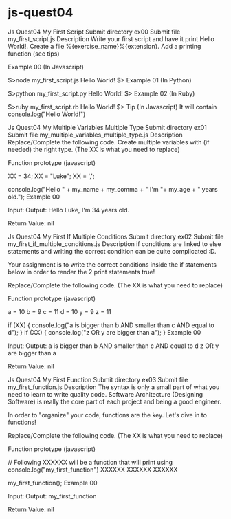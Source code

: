 # js-quest04
Js Quest04	My First Script
Submit directory	ex00
Submit file	my_first_script.js
Description
Write your first script and have it print Hello World!.
Create a file &percnt;{exercise_name}&percnt;{extension}.
Add a printing function (see tips)

Example 00 (In Javascript)

$>node my_first_script.js
Hello World!
$>
Example 01 (In Python)

$>python my_first_script.py
Hello World!
$>
Example 02 (In Ruby)

$>ruby my_first_script.rb
Hello World!
$>
Tip
(In Javascript)
It will contain console.log("Hello World!")

Js Quest04	My Multiple Variables Multiple Type
Submit directory	ex01
Submit file	my_multiple_variables_multiple_type.js
Description
Replace/Complete the following code. Create multiple variables with (if needed) the right type.
(The XX is what you need to replace)

Function prototype (javascript)

XX = 34;
XX = "Luke";
XX = ',';

console.log("Hello " + my_name + my_comma + " I'm "+ my_age + " years old.");
Example 00

Input: 
Output: Hello Luke, I'm 34 years old.

Return Value: nil

Js Quest04	My First If Multiple Conditions
Submit directory	ex02
Submit file	my_first_if_multiple_conditions.js
Description
if conditions are linked to else statements and writing the correct condition can be quite complicated :D.

Your assignment is to write the correct conditions inside the if statements below in order to render the 2 print statements true!

Replace/Complete the following code.
(The XX is what you need to replace)

Function prototype (javascript)

a = 10
b = 9
c = 11
d = 10
y = 9
z = 11

if (XX) {
  console.log("a is bigger than b AND smaller than c AND equal to d");
}
if (XX) {
  console.log("z OR y are bigger than a");
}
Example 00

Input: 
Output: a is bigger than b AND smaller than c AND equal to d
z OR y are bigger than a

Return Value: nil

Js Quest04	My First Function
Submit directory	ex03
Submit file	my_first_function.js
Description
The syntax is only a small part of what you need to learn to write quality code.
Software Architecture (Designing Software) is really the core part of each project and being a good engineer.

In order to "organize" your code, functions are the key. Let's dive in to functions!

Replace/Complete the following code.
(The XX is what you need to replace)

Function prototype (javascript)

// Following XXXXXX will be a function that will print using console.log("my_first_function")
XXXXXX
XXXXXX
XXXXXX

my_first_function();
Example 00

Input: 
Output: my_first_function

Return Value: nil
